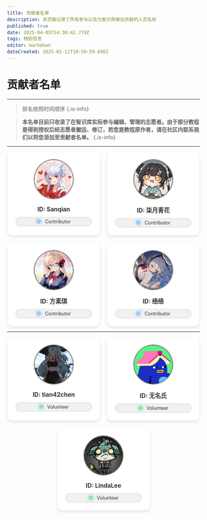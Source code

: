 ```yaml
---
title: 贡献者名单
description: 本页面记录了所有参与以及为智识库做出贡献的人员名称
published: true
date: 2025-04-05T14:30:42.779Z
tags: 特别信息
editor: markdown
dateCreated: 2025-02-11T10:50:59.696Z
---
```


# 贡献者名单

---

> 排名依照时间顺序
{.is-info}

> **本名单目前只收录了在智识库实际参与编辑、管理的志愿者。由于部分教程是得到授权后经志愿者搬运、修订，若您是教程原作者，请在社区内联系我们以将您添加至贡献者名单。**
{.is-info}

---

<div class="container" style="display: flex; flex-wrap: wrap; justify-content: center; gap: 20px;">
  <!-- Contributer Card 1 -->
   <div class="card" style="background-color: #fff; border-radius: 12px; padding: 20px; box-shadow: 0 4px 8px rgba(0, 0, 0, 0.1); width: 200px; text-align: center;">
       <img src="/all_upload_files_should_in_here/index/contributer_avatar/sanqian_avatar.png" alt="Avatar" class="avatar" style="width: 100px; height: 100px; border-radius: 50%; margin-bottom: 15px; border: 1px solid; box-shadow: 0 0 3px;">
       <div class="id" style="font-size: 1.1em; font-weight: bold; color: #333;">ID: Sanqian</div>
        
  <div class="capsule" style="display: flex; align-items: center; justify-content: center; background-color: #f1f1f1; border-radius: 50px; padding: 5px 15px; margin-top: 10px; box-shadow: inset 0 0 5px rgba(0, 0, 0, 0.1);">
    <div class="green-light" style="width: 12px; height: 12px; border-radius: 50%; background-color: rgba(153 ,206, 255); margin-right: 10px; box-shadow: 0 0 8px rgba(153 ,206, 255);"></div>
     <span style="font-size: 0.9em; color: #333;">Contributor</span>
     </div>
 </div>
    
  <!-- Contributer Card 2 -->
   <div class="card" style="background-color: #fff; border-radius: 12px; padding: 20px; box-shadow: 0 4px 8px rgba(0, 0, 0, 0.1); width: 200px; text-align: center;">
       <img src="/all_upload_files_should_in_here/index/contributer_avatar/柒月青花_avatar.png" alt="Avatar" class="avatar" style="width: 100px; height: 100px; border-radius: 50%; margin-bottom: 15px; border: 1px solid; box-shadow: 0 0 3px;">
       <div class="id" style="font-size: 1.1em; font-weight: bold; color: #333;">ID: 柒月青花</div>
        
  <div class="capsule" style="display: flex; align-items: center; justify-content: center; background-color: #f1f1f1; border-radius: 50px; padding: 5px 15px; margin-top: 10px; box-shadow: inset 0 0 5px rgba(0, 0, 0, 0.1);">
    <div class="green-light" style="width: 12px; height: 12px; border-radius: 50%; background-color: rgba(153 ,206, 255); margin-right: 10px; box-shadow: 0 0 8px rgba(153 ,206, 255);"></div>
     <span style="font-size: 0.9em; color: #333;">Contributor</span>
     </div>
 </div>
  
  <!-- Contributer Card 3 -->
   <div class="card" style="background-color: #fff; border-radius: 12px; padding: 20px; box-shadow: 0 4px 8px rgba(0, 0, 0, 0.1); width: 200px; text-align: center;">
       <img src="/all_upload_files_should_in_here/index/contributer_avatar/fangsuqi_avatar_new.png" alt="Avatar" class="avatar" style="width: 100px; height: 100px; border-radius: 50%; margin-bottom: 15px; border: 1px solid; box-shadow: 0 0 3px;">
       <div class="id" style="font-size: 1.1em; font-weight: bold; color: #333;">ID: 方素琪</div>
        
  <div class="capsule" style="display: flex; align-items: center; justify-content: center; background-color: #f1f1f1; border-radius: 50px; padding: 5px 15px; margin-top: 10px; box-shadow: inset 0 0 5px rgba(0, 0, 0, 0.1);">
    <div class="green-light" style="width: 12px; height: 12px; border-radius: 50%; background-color: rgba(153 ,206, 255); margin-right: 10px; box-shadow: 0 0 8px rgba(153 ,206, 255);"></div>
     <span style="font-size: 0.9em; color: #333;">Contributor</span>
     </div>
 </div>
  
<div class="card" style="background-color: #fff; border-radius: 12px; padding: 20px; box-shadow: 0 4px 8px rgba(0, 0, 0, 0.1); width: 200px; text-align: center;">
       <img src="/all_upload_files_should_in_here/index/contributer_avatar/络络_avatar.png" alt="Avatar" class="avatar" style="width: 100px; height: 100px; border-radius: 50%; margin-bottom: 15px; border: 1px solid; box-shadow: 0 0 3px;">
       <div class="id" style="font-size: 1.1em; font-weight: bold; color: #333;">ID: 络络</div>
        
  <div class="capsule" style="display: flex; align-items: center; justify-content: center; background-color: #f1f1f1; border-radius: 50px; padding: 5px 15px; margin-top: 10px; box-shadow: inset 0 0 5px rgba(0, 0, 0, 0.1);">
    <div class="green-light" style="width: 12px; height: 12px; border-radius: 50%; background-color: rgba(153 ,206, 255); margin-right: 10px; box-shadow: 0 0 8px rgba(153 ,206, 255);"></div>
     <span style="font-size: 0.9em; color: #333;">Contributor</span>
     </div>
 </div>
</div>

---



<div class="container" style="display: flex; flex-wrap: wrap; justify-content: center; gap: 20px;">
  <!-- Volunteer Card 1 -->
   <div class="card" style="background-color: #fff; border-radius: 12px; padding: 20px; box-shadow: 0 4px 8px rgba(0, 0, 0, 0.1); width: 200px; text-align: center;">
       <img src="/all_upload_files_should_in_here/index/volunteer_avatar/tian42chen_avatar.png" alt="Avatar" class="avatar" style="width: 100px; height: 100px; border-radius: 50%; margin-bottom: 15px; border: 1px solid; box-shadow: 0 0 3px;">
       <div class="id" style="font-size: 1.1em; font-weight: bold; color: #333;">ID: tian42chen</div>
        
  <div class="capsule" style="display: flex; align-items: center; justify-content: center; background-color: #f1f1f1; border-radius: 50px; padding: 5px 15px; margin-top: 10px; box-shadow: inset 0 0 5px rgba(0, 0, 0, 0.1);">
    <div class="green-light" style="width: 12px; height: 12px; border-radius: 50%; background-color: lightgreen; margin-right: 10px; box-shadow: 0 0 8px rgba(153 ,206, 255);"></div>
     <span style="font-size: 0.9em; color: #333;">Volunteer</span>
     </div>
 </div>
  <!-- Volunteer Card 2 -->
   <div class="card" style="background-color: #fff; border-radius: 12px; padding: 20px; box-shadow: 0 4px 8px rgba(0, 0, 0, 0.1); width: 200px; text-align: center;">
       <img src="/all_upload_files_should_in_here/index/volunteer_avatar/wumingshi08808_avatar.png" alt="Avatar" class="avatar" style="width: 100px; height: 100px; border-radius: 50%; margin-bottom: 15px; border: 1px solid; box-shadow: 0 0 3px;">
       <div class="id" style="font-size: 1.1em; font-weight: bold; color: #333;">ID: 无名氏</div>
        
  <div class="capsule" style="display: flex; align-items: center; justify-content: center; background-color: #f1f1f1; border-radius: 50px; padding: 5px 15px; margin-top: 10px; box-shadow: inset 0 0 5px rgba(0, 0, 0, 0.1);">
    <div class="green-light" style="width: 12px; height: 12px; border-radius: 50%; background-color: lightgreen; margin-right: 10px; box-shadow: 0 0 8px rgba(153 ,206, 255);"></div>
     <span style="font-size: 0.9em; color: #333;">Volunteer</span>
     </div>
 </div>
  <!-- Volunteer Card 3 -->
   <div class="card" style="background-color: #fff; border-radius: 12px; padding: 20px; box-shadow: 0 4px 8px rgba(0, 0, 0, 0.1); width: 200px; text-align: center;">
       <img src="/all_upload_files_should_in_here/index/volunteer_avatar/lindalee_avatar.png" alt="Avatar" class="avatar" style="width: 100px; height: 100px; border-radius: 50%; margin-bottom: 15px; border: 1px solid; box-shadow: 0 0 3px;">
       <div class="id" style="font-size: 1.1em; font-weight: bold; color: #333;">ID: LindaLee</div>
        
  <div class="capsule" style="display: flex; align-items: center; justify-content: center; background-color: #f1f1f1; border-radius: 50px; padding: 5px 15px; margin-top: 10px; box-shadow: inset 0 0 5px rgba(0, 0, 0, 0.1);">
    <div class="green-light" style="width: 12px; height: 12px; border-radius: 50%; background-color: lightgreen; margin-right: 10px; box-shadow: 0 0 8px rgba(153 ,206, 255);"></div>
     <span style="font-size: 0.9em; color: #333;">Volunteer</span>
     </div>
 </div>
    
</div>

